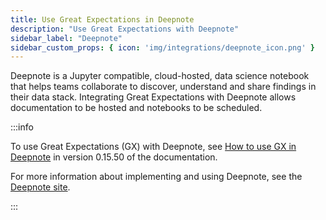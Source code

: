 ```yaml
---
title: Use Great Expectations in Deepnote
description: "Use Great Expectations with Deepnote"
sidebar_label: "Deepnote"
sidebar_custom_props: { icon: 'img/integrations/deepnote_icon.png' }
---
```


Deepnote is a Jupyter compatible, cloud-hosted, data science notebook that helps teams collaborate to discover, understand and share findings in their data stack. Integrating Great Expectations with Deepnote allows documentation to be hosted and notebooks to be scheduled. 

:::info 

To use Great Expectations (GX) with Deepnote, see [How to use GX in Deepnote](/docs/0.15.50/deployment_patterns/how_to_use_great_expectations_in_deepnote) in version 0.15.50 of the documentation.

For more information about implementing and using Deepnote, see the [Deepnote site](https://deepnote.com/).

:::